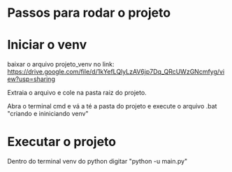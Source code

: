 # Passos para rodar o projeto

# Iniciar o venv
baixar o arquivo projeto_venv no link: https://drive.google.com/file/d/1kYefLQlyLzAV6jp7Dq_QRcUWzGNcmfyg/view?usp=sharing

Extraia o arquivo e cole na pasta raiz do projeto.

Abra o terminal cmd e vá a té a pasta do projeto e execute o arquivo .bat "criando e ininiciando venv"


# Executar o projeto
Dentro do terminal venv do python digitar "python -u main.py"